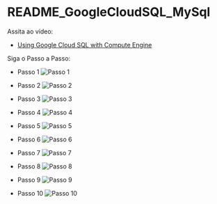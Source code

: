 # README_GoogleCloudSQL_MySql


Assita ao vídeo:

* [Using Google Cloud SQL with Compute Engine](https://www.youtube.com/watch?v=mvIE8LkXEEY&feature=youtu.be)


Siga o Passo a Passo:

* Passo 1
![Passo 1](doc/GoogleCloudSQL-01.PNG)

* Passo 2
![Passo 2](doc/GoogleCloudSQL-02.PNG)

* Passo 3
![Passo 3](doc/GoogleCloudSQL-03.PNG)

* Passo 4
![Passo 4](doc/GoogleCloudSQL-04.PNG)

* Passo 5
![Passo 5](doc/GoogleCloudSQL-05.PNG)

* Passo 6
![Passo 6](doc/GoogleCloudSQL-06.PNG)

* Passo 7
![Passo 7](doc/GoogleCloudSQL-07.PNG)

* Passo 8
![Passo 8](doc/GoogleCloudSQL-08.PNG)

* Passo 9
![Passo 9](doc/GoogleCloudSQL-09.PNG)

* Passo 10
![Passo 10](doc/GoogleCloudSQL-10.PNG)

